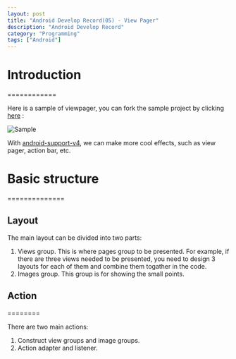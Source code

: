 ```yaml
---
layout: post
title: "Android Develop Record(05) - View Pager"
description: "Android Develop Record"
category: "Programming"
tags: ["Android"]
---
```


# Introduction
============

Here is a sample of viewpager, you can fork the sample project by clicking [here](https://github.com/jesusjzp/ViewPager) :

![Sample](http://media-cache-ec0.pinimg.com/736x/1f/d1/8a/1fd18a866baa03a287bd9d3e7ed2525e.jpg)

With [android-support-v4](http://developer.android.com/reference/android/support/v4/app/package-summary.html), we can make more cool effects, such as view pager, action bar, etc.

# Basic structure
==============

## Layout

The main layout can be divided into two parts:

1.  Views group. This is where pages group to be presented. For example, if there are three views needed to be presented, you need to design 3 layouts for each of them and combine them togather in the code.
2. Images group. This group is for showing the small points. 

## Action
========

There are two main actions:

1.  Construct view groups and image groups.
2.  Action adapter and listener.
